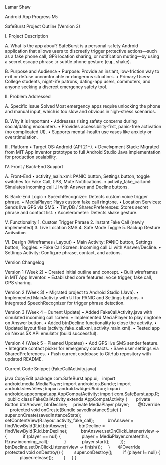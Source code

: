 Lamar Shaw

Android App Progress M5

SafeBurst Project Outline (Version 3)

I. Project Description

A. What is the app about? SafeBurst is a personal-safety Android application that allows users to discreetly trigger protective actions—such as a fake phone call, GPS location sharing, or notification muting—by using a secret escape phrase or subtle phone gesture (e.g., shake).

B. Purpose and Audience
	•	Purpose: Provide an instant, low-friction way to exit or defuse uncomfortable or dangerous situations.
	•	Primary Users: College students, night-life patrons, dating-app users, commuters, and anyone seeking a discreet emergency safety tool.
 
II. Problem Addressed

A. Specific Issue Solved Most emergency apps require unlocking the phone and manual input, which is too slow and obvious in high-stress scenarios.

B. Why it is Important
	•	Addresses rising safety concerns during social/dating encounters.
	•	Provides accessibility-first, panic-free activation (no complicated UI).
	•	Supports mental-health use cases like anxiety or overstimulation.
 
III. Platform
	•	Target OS: Android (API 21+).
	•	Development Stack: Migrated from MIT App Inventor prototype to full Android Studio Java implementation for production scalability.
 
IV. Front / Back-End Support

A. Front-End
	•	activity_main.xml: PANIC button, Settings button, toggle switches for Fake Call, GPS, Mute Notifications.
	•	activity_fake_call.xml: Simulates incoming call UI with Answer and Decline buttons.
 
B. Back-End Logic
	•	SpeechRecognizer: Detects custom voice trigger phrase.
	•	MediaPlayer: Plays custom fake call ringtone.
	•	Location Services: Sends live GPS via SMS.
	•	TinyDB / SharedPreferences: Stores secret phrase and contact list.
	•	Accelerometer: Detects shake gesture.
 
V. Functionality
	1.	Custom Trigger Phrase
	2.	Instant Fake Call (newly implemented)
	3.	Live Location SMS
	4.	Safe Mode Toggle
	5.	Backup Gesture Activation
 
VI. Design (Wireframes / Layout)
	•	Main Activity: PANIC button, Settings button, Toggles.
	•	Fake Call Screen: Incoming call UI with Answer/Decline.
	•	Settings Activity: Configure phrase, contact, and actions. 

Version Changelog

Version 1 (Week 2)
	•	Created initial outline and concept.
	•	Built wireframes in MIT App Inventor.
	•	Established core features: voice trigger, fake call, GPS sharing.
 
Version 2 (Week 3)
	•	Migrated project to Android Studio (Java).
	•	Implemented MainActivity with UI for PANIC and Settings buttons.
	•	Integrated SpeechRecognizer for trigger phrase detection.
 
Version 3 (Week 4 – Current Update)
	•	Added FakeCallActivity.java with simulated incoming call screen.
	•	Implemented MediaPlayer to play ringtone on Answer button.
	•	Added btnDecline functionality to close the activity.
	•	Updated layout files (activity_fake_call.xml, activity_main.xml).
	•	Tested app on Nexus 5X API emulator (build successful).
 
Version 4 (Week 5 – Planned Updates)
	•	Add GPS live SMS sender feature.
	•	Integrate contact picker for emergency contacts.
	•	Save user settings via SharedPreferences.
	•	Push current codebase to GitHub repository with updated README.
 
Current Code Snippet (FakeCallActivity.java)

java
CopyEdit
package com.SafeBurst.app.ui;
 
import android.media.MediaPlayer;
import android.os.Bundle;
import android.view.View;
import android.widget.Button;
import androidx.appcompat.app.AppCompatActivity;
import com.SafeBurst.app.R;
 
public class FakeCallActivity extends AppCompatActivity {
 
    private Button btnAnswer, btnDecline;
    private MediaPlayer player;
 
    @Override
    protected void onCreate(Bundle savedInstanceState) {
        super.onCreate(savedInstanceState);
        setContentView(R.layout.activity_fake_call);
 
        btnAnswer = findViewById(R.id.btnAnswer);
        btnDecline = findViewById(R.id.btnDecline);
 
        btnAnswer.setOnClickListener(view -> {
            if (player == null) {
                player = MediaPlayer.create(this, R.raw.incoming_call);
            }
            player.start();
        });
 
        btnDecline.setOnClickListener(view -> finish());
    }
 
    @Override
    protected void onDestroy() {
        super.onDestroy();
        if (player != null) {
            player.release();
        }
    }
}
 
